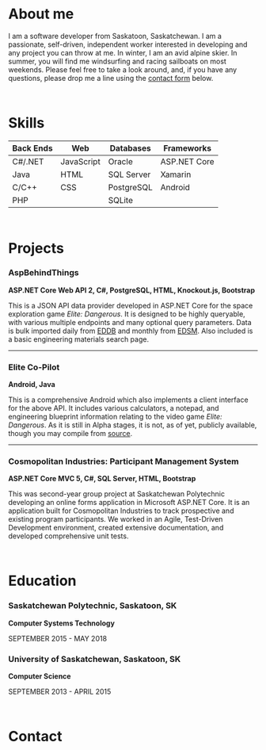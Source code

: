 <div id="about" style="margin-bottom:65px;"></div>

# About me

I am a software developer from Saskatoon, Saskatchewan. I am a passionate, self-driven, independent worker interested in developing and any project you can throw at me. In winter, I am an avid alpine skier. In summer, you will find me windsurfing and racing sailboats on most weekends. Please feel free to take a look around, and, if you have any questions, please drop me a line using the [contact form](#contact-me) below.




<div id="my-skills" style="margin-bottom:65px;"></div>

# Skills

| Back Ends | Web | Databases | Frameworks |
| --- | --- | --- | --- |
| C#/.NET | JavaScript | Oracle | ASP.NET Core |
| Java | HTML | SQL Server | Xamarin |
| C/C++ | CSS | PostgreSQL | Android |
| PHP | | SQLite | |




<div id="my-projects" style="margin-bottom:65px;"></div>

# Projects

### AspBehindThings
**ASP.NET Core Web API 2, C#, PostgreSQL, HTML, Knockout.js, Bootstrap**

This is a JSON API data provider developed in ASP.NET Core for the space exploration game *Elite: Dangerous*. It is designed to be highly queryable, with various multiple endpoints and many optional query parameters. Data is bulk imported daily from [EDDB](https://eddb.io) and monthly from [EDSM](https://www.edsm.net). Also included is a basic engineering materials search page.

***
### Elite Co-Pilot
**Android, Java**

This is a comprehensive Android which also implements a client interface for the above API. It includes various calculators, a notepad, and engineering blueprint information relating to the video game *Elite: Dangerous*. As it is still in Alpha stages, it is not, as of yet, publicly available, though you may compile from [source](https://github.com/cjboyle/Elite-Tools).

***
### Cosmopolitan Industries: Participant Management System
**ASP.NET Core MVC 5, C#, SQL Server, HTML, Bootstrap**

This was second-year group project at Saskatchewan Polytechnic developing an online forms application in Microsoft ASP.NET Core. It is an application built for Cosmopolitan Industries to track prospective and existing program participants. We worked in an Agile, Test-Driven Development environment, created extensive documentation, and developed comprehensive unit tests.




<div id="my-education" style="margin-bottom:65px;"></div>

# Education
### Saskatchewan Polytechnic, Saskatoon, SK
**Computer Systems Technology**

SEPTEMBER 2015 - MAY 2018
### University of Saskatchewan, Saskatoon, SK
**Computer Science**

SEPTEMBER 2013 - APRIL 2015




<div id="contact-me" style="margin-bottom:65px;"></div>

# Contact
